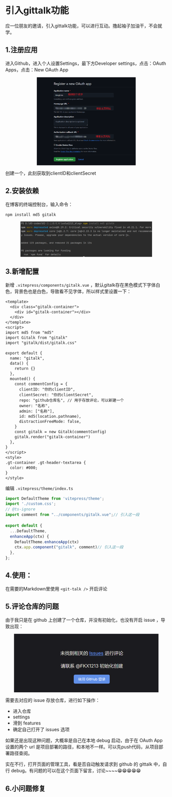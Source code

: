 # 引入gittalk功能

应一位朋友的邀请，引入gittalk功能，可以进行互动。撸起袖子加油干，不会就学。

## 1.注册应用

进入Github，进入个人设置Settings，最下方Developer settings，点击：OAuth Apps，点击：New OAuth App

<img src="./imgs/引入gittalk/img.png" alt="配置图" style="display: block; margin: 0 auto; zoom: 30%">

创建一个，此刻获取到clientID和clientSecret

## 2.安装依赖

在博客的终端控制台，输入命令：
```shell
npm install md5 gitalk
```
<img src="./imgs/引入gittalk/img_1.png" alt="安装依赖图" style="display: block; margin: 0 auto; zoom: 40%">

## 3.新增配置

新增 `.vitepress/components/gitalk.vue` ，默认gitalk存在黑色模式下字体白色，背景色也是白色，导致看不见字体，所以样式里设置一下：

```vue:line-numbers
<template>
  <div class="gitalk-container">
    <div id="gitalk-container"></div>
  </div>
</template>
<script>
import md5 from "md5"
import Gitalk from "gitalk"
import "gitalk/dist/gitalk.css"

export default {
  name: "gitalk",
  data() {
    return {}
  },
  mounted() {
    const commentConfig = {
      clientID: "你的clientID",
      clientSecret: "你的clientSecret",
      repo: "github仓库名", // 用于存放评论，可以新建一个
      owner: "名称",
      admin: ["名称"],
      id: md5(location.pathname),
      distractionFreeMode: false,
    }
    const gitalk = new Gitalk(commentConfig)
    gitalk.render("gitalk-container")
  },
}
</script>
<style>
.gt-container .gt-header-textarea {
  color: #000;
}
</style>
```

编辑 `.vitepress/theme/index.ts`

```ts
import DefaultTheme from 'vitepress/theme';
import './custom.css';
// @ts-ignore
import comment from "../components/gitalk.vue";// 引入这一段

export default {
  ...DefaultTheme,
  enhanceApp(ctx) {
    DefaultTheme.enhanceApp(ctx)
    ctx.app.component("gitalk", comment)// 引入这一段
  },
};
```

## 4.使用：

在需要的Markdown里使用 `<git-talk />` 开启评论

## 5.评论仓库的问题

由于我只是在 github 上创建了一个仓库，并没有初始化，也没有开启 issue ，导致出现：

<img src="./imgs/引入gittalk/img_2.png" alt="未找到相关的 Issues 进行评论" style="display: block; margin: 0 auto; zoom:60%">

需要去对应的 issue 存放仓库，进行如下操作：
- 进入仓库
- settings
- 滑到 features
- 确定自己打开了 issues 选项

如果还是出现这种问题，大概率是自己在本地 debug 启动，由于在 OAuth App 设置的两个 url 是项目部署的路径，和本地不一样。可以先push代码，从项目部署路径查阅。

实在不行，打开页面的管理工具，看是否自动触发请求到 github 的 gittalk 中，自行 debug。有问题的可以在这个页面下留言，讨论~~~~😁😁😁😁😁

## 6.小问题修复



<git-talk />